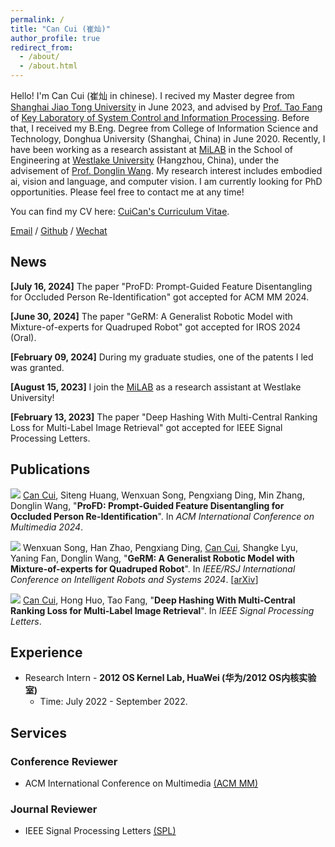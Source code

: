 ```yaml
---
permalink: /
title: "Can Cui (崔灿)"
author_profile: true
redirect_from: 
  - /about/
  - /about.html
---
```


Hello! I'm Can Cui (崔灿 in chinese). I recived my Master degree from [Shanghai Jiao Tong University](https://en.sjtu.edu.cn/) in June 2023, and advised by [Prof. Tao Fang](https://automation.sjtu.edu.cn/FANGTao) of [Key Laboratory of System Control and Information Processing](http://www.scip.sjtu.edu.cn/). Before that, I received my B.Eng. Degree from College of Information Science and Technology, Donghua University (Shanghai, China) in June 2020. Recently, I have been working as a research assistant at [MiLAB](https://milab.westlake.edu.cn/) in the School of Engineering at [Westlake University](https://en.westlake.edu.cn/) (Hangzhou, China), under the advisement of [Prof. Donglin Wang](https://www.westlake.edu.cn/faculty/donglin-wang.html). My research interest includes embodied ai, vision and language, and computer vision. I am currently looking for PhD opportunities. Please feel free to contact me at any time!


You can find my CV here: [CuiCan's Curriculum Vitae](../assets/Curriculum_Vitae.pdf).

[Email](mailto:cuican@westlake.edu.cn) / [Github](https://github.com/Cuixxx) / [Wechat](../images/wechat.jpg)

<h2 id='news'>News</h2>

**[July 16, 2024]** The paper "ProFD: Prompt-Guided Feature Disentangling for Occluded Person Re-Identification" got accepted for ACM MM 2024.

**[June 30, 2024]** The paper "GeRM: A Generalist Robotic Model with Mixture-of-experts for Quadruped Robot"  got accepted for IROS 2024 (Oral).

**[February 09, 2024]** During my graduate studies, one of the patents I led was granted.

**[August 15, 2023]** I join the [MiLAB](https://milab.westlake.edu.cn/) as a research assistant at Westlake University!

**[February 13, 2023]** The paper "Deep Hashing With Multi-Central Ranking Loss for Multi-Label Image Retrieval"  got accepted for IEEE Signal Processing Letters.



<h2 id='publications'>Publications</h2>

<img src="https://img.shields.io/badge/ACM MM-2024-blue?style=flat-square">  <u>Can Cui</u>, Siteng Huang, Wenxuan Song, Pengxiang Ding, Min Zhang, Donglin Wang, &quot;**ProFD: Prompt-Guided Feature Disentangling for Occluded Person Re-Identification**&quot;. In *ACM International Conference on Multimedia  2024*.

<img src="https://img.shields.io/badge/IROS-2024-blue?style=flat-square"> Wenxuan Song, Han Zhao, Pengxiang Ding, <u>Can Cui</u>, Shangke Lyu, Yaning Fan, Donglin Wang, &quot;**GeRM: A Generalist Robotic Model with Mixture-of-experts for Quadruped Robot**&quot;. In *IEEE/RSJ International Conference on Intelligent Robots and Systems 2024*. <!-- oral --> [[arXiv](https://arxiv.org/pdf/2403.13358)]

<img src="https://img.shields.io/badge/SPL-green?style=flat-square">  <u>Can Cui</u>, Hong Huo, Tao Fang, &quot;**Deep Hashing With Multi-Central Ranking Loss for Multi-Label Image Retrieval**&quot;. In *IEEE Signal Processing Letters*.

<h2 id='experience'>Experience</h2>

* Research Intern - **2012 OS Kernel Lab, HuaWei (华为/2012 OS内核实验室)**
  * Time: July 2022 - September 2022.

<h2 id='services'>Services</h2>

### Conference Reviewer

* ACM International Conference on Multimedia [(ACM MM)](https://2024.acmmm.org/)

### Journal Reviewer

* IEEE Signal Processing Letters [(SPL)](https://ieeexplore.ieee.org/xpl/mostRecentIssue.jsp?punumber=97)

